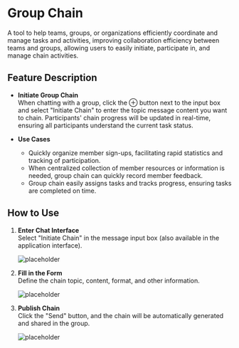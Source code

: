 # Group Chain
A tool to help teams, groups, or organizations efficiently coordinate and manage tasks and activities, improving collaboration efficiency between teams and groups, allowing users to easily initiate, participate in, and manage chain activities.

## Feature Description

- **Initiate Group Chain**  
  When chatting with a group, click the ⊕ button next to the input box and select "Initiate Chain" to enter the topic message content you want to chain. Participants' chain progress will be updated in real-time, ensuring all participants understand the current task status.

- **Use Cases**
   - Quickly organize member sign-ups, facilitating rapid statistics and tracking of participation.
   - When centralized collection of member resources or information is needed, group chain can quickly record member feedback.
   - Group chain easily assigns tasks and tracks progress, ensuring tasks are completed on time.

## How to Use
 
1. **Enter Chat Interface**  
   Select "Initiate Chain" in the message input box (also available in the application interface).
     
   ![placeholder](/images/en/en_im_pen_ic_22.png)

2. **Fill in the Form**  
   Define the chain topic, content, format, and other information.

   ![placeholder](/images/en/en_im_pen_ic_23.png)

3. **Publish Chain**  
   Click the "Send" button, and the chain will be automatically generated and shared in the group.

   ![placeholder](/images/en/en_im_pen_ic_25.png)





